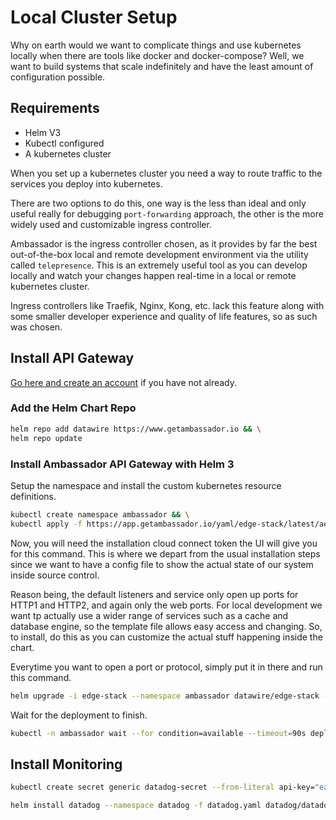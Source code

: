# Local Cluster Setup

Why on earth would we want to complicate things and use kubernetes locally when there are tools like docker and docker-compose? Well, we want to build systems that scale indefinitely and have the least amount of configuration possible.

## Requirements

- Helm V3
- Kubectl configured
- A kubernetes cluster

When you set up a kubernetes cluster you need a way to route traffic to the services you deploy into kubernetes. 

There are two options to do this, one way is the less than ideal and only useful really for debugging `port-forwarding` approach, the other is the more widely used and customizable ingress controller.

Ambassador is the ingress controller chosen, as it provides by far the best out-of-the-box local and remote development environment via the utility called `telepresence`. This is an extremely useful tool as you can develop locally and watch your changes happen real-time in a local or remote kubernetes cluster.

Ingress controllers like Traefik, Nginx, Kong, etc. lack this feature along with some smaller developer experience and quality of life features, so as such was chosen.

## Install API Gateway

[Go here and create an account](https://app.getambassador.io/cloud/welcome) if you have not already.

### Add the Helm Chart Repo

```bash
helm repo add datawire https://www.getambassador.io && \
helm repo update
```

### Install Ambassador API Gateway with Helm 3

Setup the namespace and install the custom kubernetes resource definitions.
```bash
kubectl create namespace ambassador && \
kubectl apply -f https://app.getambassador.io/yaml/edge-stack/latest/aes-crds.yaml
```

Now, you will need the installation cloud connect token the UI will give you for this command. This is where we depart from the usual installation steps since we want to have a config file to show the actual state of our system inside source control. 

Reason being, the default listeners and service only open up ports for HTTP1 and HTTP2, and again only the web ports. For local development we want tp actually use a wider range of services such as a cache and database engine, so the template file allows easy access and changing. So, to install, do this as you can customize the actual stuff happening inside the chart.

Everytime you want to open a port or protocol, simply put it in there and run this command.
```bash
helm upgrade -i edge-stack --namespace ambassador datawire/edge-stack --values ambassador.yaml
```

Wait for the deployment to finish.
```bash
kubectl -n ambassador wait --for condition=available --timeout=90s deploy -lproduct=aes
```

## Install Monitoring

```bash
kubectl create secret generic datadog-secret --from-literal api-key="eab59422a5f534cc3d86da41c200e577"
```

```bash
helm install datadog --namespace datadog -f datadog.yaml datadog/datadog 
```

